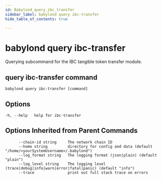 ```yaml
---
id: Babylond_query_ibc_transfer
sidebar_label: babylond query ibc-transfer
hide_table_of_contents: true

---
```


# babylond query ibc-transfer
Querying subcommand for the IBC tangible token transfer module.
## query ibc-transfer command
```
babylond query ibc-transfer [command]
```
## Options
```
-h, --help   help for ibc-transfer
```
## Options Inherited from Parent Commands
```
      --chain-id string     The network chain ID
      --home string         directory for config and data (default "/home/<yourSystemUsername>/.babylond")
      --log_format string   The logging format (json|plain) (default "plain")
      --log_level string    The logging level (trace|debug|info|warn|error|fatal|panic) (default "info")
      --trace               print out full stack trace on errors
```